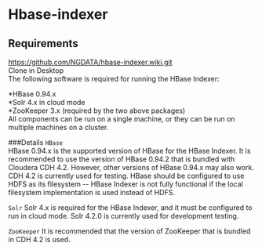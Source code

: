 Hbase-indexer
============
Requirements
------------

https://github.com/NGDATA/hbase-indexer.wiki.git<br>
Clone in Desktop</br>
The following software is required for running the HBase Indexer:

*HBase 0.94.x<br>
*Solr 4.x in cloud mode<br>
*ZooKeeper 3.x (required by the two above packages)<br>
All components can be run on a single machine, or they can be run on multiple machines on a cluster.

###Details
`HBase`<br>
HBase 0.94.x is the supported version of HBase for the HBase Indexer. It is recommended to use the version of HBase 0.94.2 that is bundled with Cloudera CDH 4.2. However, other versions of HBase 0.94.x may also work. CDH 4.2 is currently used for testing.
HBase should be configured to use HDFS as its filesystem -- HBase Indexer is not fully functional if the local filesystem implementation is used instead of HDFS.

`Solr`
Solr 4.x is required for the HBase Indexer, and it must be configured to run in cloud mode. Solr 4.2.0 is currently used for development testing.

`ZooKeeper`
It is recommended that the version of ZooKeeper that is bundled in CDH 4.2 is used.
